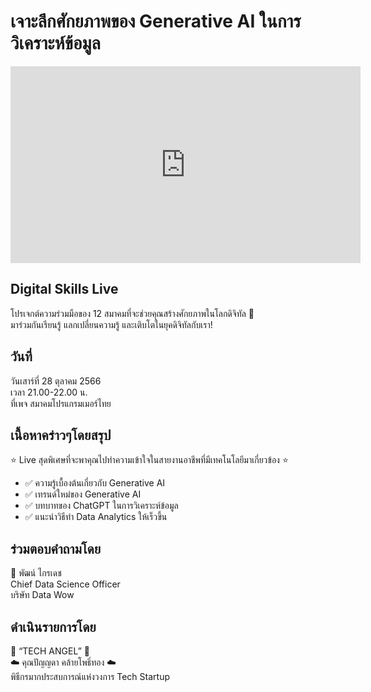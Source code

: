 # เจาะลึกศักยภาพของ Generative AI ในการวิเคราะห์ข้อมูล
<iframe width="560" height="315" src="https://www.youtube.com/embed/R1ukh_O5Om4?si=Aj_kFGBlGTQJeIkc" title="YouTube video player" frameborder="0" allow="accelerometer; autoplay; clipboard-write; encrypted-media; gyroscope; picture-in-picture; web-share" referrerpolicy="strict-origin-when-cross-origin" allowfullscreen></iframe>

## Digital Skills Live

โปรเจกต์ความร่วมมือของ 12 สมาคมที่จะช่วยคุณสร้างศักยภาพในโลกดิจิทัล 🚀  
มาร่วมกันเรียนรู้ แลกเปลี่ยนความรู้ และเติบโตในยุคดิจิทัลกับเรา!

## วันที่
วันเสาร์ที่ 28 ตุลาคม 2566  
เวลา 21.00-22.00 น.  
ที่เพจ สมาคมโปรแกรมเมอร์ไทย

## เนื้อหาคร่าวๆโดยสรุป
⭐ Live สุดพิเศษที่จะพาคุณไปทำความเข้าใจในสายงานอาชีพที่มีเทคโนโลยีมาเกี่ยวข้อง ⭐
- ✅ ความรู้เบื้องต้นเกี่ยวกับ Generative AI
- ✅ เทรนด์ใหม่ของ Generative AI
- ✅ บทบาทของ ChatGPT ในการวิเคราะห์ข้อมูล
- ✅ แนะนำวิธีทำ Data Analytics ให้เร็วขึ้น

## ร่วมตอบคำถามโดย
🔹 พัฒน์ ไกรเดช  
Chief Data Science Officer  
บริษัท Data Wow

## ดำเนินรายการโดย
💫 “TECH ANGEL” 💫  
☁️ คุณปัญญดา คล้ายโพธิ์ทอง ☁️  
พิธีกรมากประสบการณ์แห่งวงการ Tech Startup